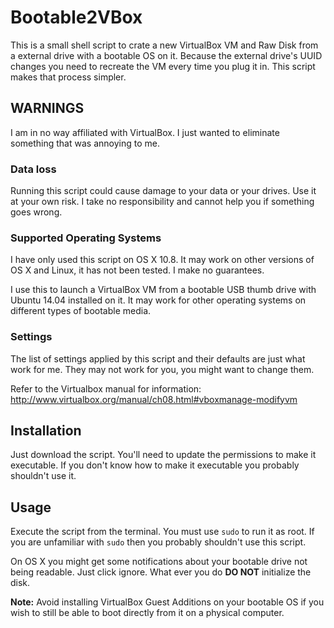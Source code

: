 Bootable2VBox
================================

This is a small shell script to crate a new VirtualBox VM and Raw Disk from a external drive with a bootable OS on it. Because the external drive's UUID changes you need to recreate the VM every time you plug it in. This script makes that process simpler.

## WARNINGS
I am in no way affiliated with VirtualBox. I just wanted to eliminate something that was annoying to me.

### Data loss
Running this script could cause damage to your data or your drives. Use it at your own risk. I take no responsibility and cannot help you if something goes wrong.

### Supported Operating Systems
I have only used this script on OS X 10.8. It may work on other versions of OS X and Linux, it has not been tested. I make no guarantees.

I use this to launch a VirtualBox VM from a bootable USB thumb drive with Ubuntu 14.04 installed on it. It may work for other operating systems on different types of bootable media.

### Settings
The list of settings applied by this script and their defaults are just what work for me. They may not work for you, you might want to change them.

Refer to the Virtualbox manual for information: http://www.virtualbox.org/manual/ch08.html#vboxmanage-modifyvm

## Installation
Just download the script. You'll need to update the permissions to make it executable. If you don't know how to make it executable you probably shouldn't use it.

## Usage
Execute the script from the terminal. You must use `sudo` to run it as root. If you are unfamiliar with `sudo` then you probably shouldn't use this script.

On OS X you might get some notifications about your bootable drive not being readable. Just click ignore. What ever you do **DO NOT** initialize the disk.

**Note:** Avoid installing VirtualBox Guest Additions on your bootable OS if you wish to still be able to boot directly from it on a physical computer.
